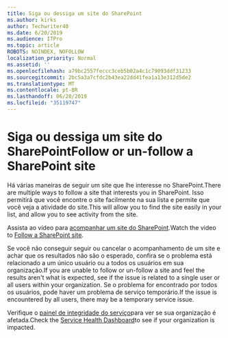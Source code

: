 ```yaml
---
title: Siga ou dessiga um site do SharePoint
ms.author: kirks
author: Techwriter40
ms.date: 6/20/2019
ms.audience: ITPro
ms.topic: article
ROBOTS: NOINDEX, NOFOLLOW
localization_priority: Normal
ms.assetid: ''
ms.openlocfilehash: a79bc2557feccc3ceb5b02a4c1c79093ddf31233
ms.sourcegitcommit: 2bc5a3a7cfdc2b43ea22dd41fea1a13e312d5de2
ms.translationtype: MT
ms.contentlocale: pt-BR
ms.lasthandoff: 06/20/2019
ms.locfileid: "35119747"
---
```

# <a name="follow-or-un-follow-a-sharepoint-site"></a><span data-ttu-id="e4b22-102">Siga ou dessiga um site do SharePoint</span><span class="sxs-lookup"><span data-stu-id="e4b22-102">Follow or un-follow a SharePoint site</span></span>

<span data-ttu-id="e4b22-103">Há várias maneiras de seguir um site que lhe interesse no SharePoint.</span><span class="sxs-lookup"><span data-stu-id="e4b22-103">There are multiple ways to follow a site that interests you in SharePoint.</span></span> <span data-ttu-id="e4b22-104">Isso permitirá que você encontre o site facilmente na sua lista e permite que você veja a atividade do site.</span><span class="sxs-lookup"><span data-stu-id="e4b22-104">This will allow you to find the site easily in your list, and allow you to see activity from the site.</span></span> 

<span data-ttu-id="e4b22-105">Assista ao vídeo para [acompanhar um site do SharePoint](https://support.office.com/en-us/article/Video-Follow-a-SharePoint-site-33DB6FA5-9528-45D7-BCC7-F9C1FAAACAE0).</span><span class="sxs-lookup"><span data-stu-id="e4b22-105">Watch the video to [Follow a SharePoint site](https://support.office.com/en-us/article/Video-Follow-a-SharePoint-site-33DB6FA5-9528-45D7-BCC7-F9C1FAAACAE0).</span></span> 

<span data-ttu-id="e4b22-106">Se você não conseguir seguir ou cancelar o acompanhamento de um site e achar que os resultados não são o esperado, confira se o problema está relacionado a um único usuário ou a todos os usuários em sua organização.</span><span class="sxs-lookup"><span data-stu-id="e4b22-106">If you are unable to follow or un-follow a site and feel the results aren't what is expected, see if the issue is related to a single user or all users within your organization.</span></span> <span data-ttu-id="e4b22-107">Se o problema for encontrado por todos os usuários, pode haver um problema de serviço temporário.</span><span class="sxs-lookup"><span data-stu-id="e4b22-107">If the issue is encountered by all users, there may be a temporary service issue.</span></span> 

<span data-ttu-id="e4b22-108">Verifique o [painel de integridade do serviço](https://admin.microsoft.com/AdminPortal/Home#/servicehealth)para ver se sua organização é afetada.</span><span class="sxs-lookup"><span data-stu-id="e4b22-108">Check the [Service Health Dashboard](https://admin.microsoft.com/AdminPortal/Home#/servicehealth)to see if your organization is impacted.</span></span>
